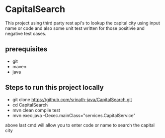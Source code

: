 # CapitalSearch
This project using third party rest api's to lookup the capital city using input name or code and also some unit test written for those positivie and negative test cases.

## prerequisites
- git
- maven
- java
## Steps to run this project locally
- git clone https://github.com/srinath-java/CapitalSearch.git
- cd CapitalSearch
- mvn clean compile test
- mvn exec:java -Dexec.mainClass="services.CapitalService" 

above last cmd will allow you to enter code or name to search the capital city
